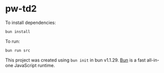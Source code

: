 # pw-td2

To install dependencies:

```bash
bun install
```

To run:

```bash
bun run src
```

This project was created using `bun init` in bun v1.1.29. [Bun](https://bun.sh) is a fast all-in-one JavaScript runtime.

